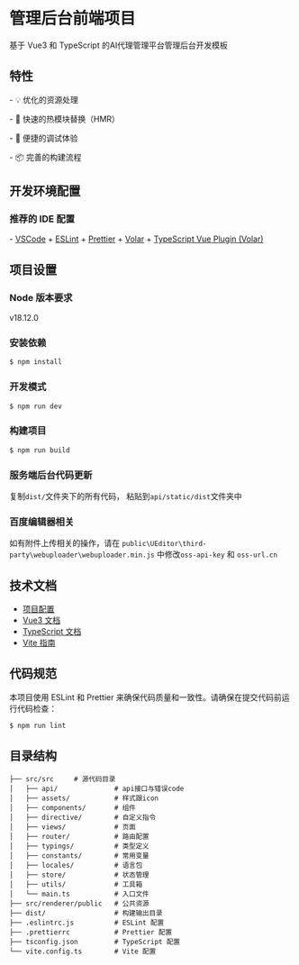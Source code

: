 # 管理后台前端项目

基于 Vue3 和 TypeScript 的AI代理管理平台管理后台开发模板

## 特性

\- 💡 优化的资源处理

\- 🚀 快速的热模块替换（HMR）

\- 🔌 便捷的调试体验

\- 📦 完善的构建流程

## 开发环境配置

### 推荐的 IDE 配置

\- [VSCode](https://code.visualstudio.com/) + [ESLint](https://marketplace.visualstudio.com/items?itemName=dbaeumer.vscode-eslint) + [Prettier](https://marketplace.visualstudio.com/items?itemName=esbenp.prettier-vscode) + [Volar](https://marketplace.visualstudio.com/items?itemName=Vue.volar) + [TypeScript Vue Plugin (Volar)](https://marketplace.visualstudio.com/items?itemName=Vue.vscode-typescript-vue-plugin)

## 项目设置

### Node 版本要求

v18.12.0

### 安装依赖

```bash
$ npm install
```

### 开发模式

```bash
$ npm run dev
```

### 构建项目

```bash
$ npm run build
```

### 服务端后台代码更新
复制`dist/`文件夹下的所有代码， 粘贴到`api/static/dist`文件夹中


### 百度编辑器相关

如有附件上传相关的操作，请在 `public\UEditor\third-party\webuploader\webuploader.min.js` 中修改`oss-api-key` 和 `oss-url.cn`


## 技术文档

- [项目配置](https://cn.vitejs.dev/config/)
- [Vue3 文档](https://cn.vuejs.org/)
- [TypeScript 文档](https://www.typescriptlang.org/zh/)
- [Vite 指南](https://cn.vitejs.dev/guide/)

## 代码规范

本项目使用 ESLint 和 Prettier 来确保代码质量和一致性。请确保在提交代码前运行代码检查：

```bash
$ npm run lint
```

## 目录结构

```
├── src/src     # 源代码目录
│   ├── api/              # api接口与错误code
│   ├── assets/           # 样式跟icon
│   ├── components/       # 组件
│   ├── directive/        # 自定义指令
│   ├── views/            # 页面
│   ├── router/           # 路由配置
│   ├── typings/          # 类型定义
│   ├── constants/        # 常用变量
│   ├── locales/          # 语言包
│   ├── store/            # 状态管理
│   ├── utils/            # 工具箱
│   └── main.ts           # 入口文件
├── src/renderer/public   # 公共资源
├── dist/                 # 构建输出目录
├── .eslintrc.js          # ESLint 配置
├── .prettierrc           # Prettier 配置
├── tsconfig.json         # TypeScript 配置
└── vite.config.ts        # Vite 配置
```
